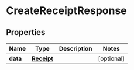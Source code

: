 

# CreateReceiptResponse



## Properties

| Name | Type | Description | Notes |
|------------ | ------------- | ------------- | -------------|
|**data** | [**Receipt**](Receipt.md) |  |  [optional] |



